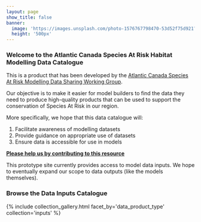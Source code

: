 ```yaml
---
layout: page
show_title: false
banner:
  image: 'https://images.unsplash.com/photo-1576767798470-53d52f75d921?ixlib=rb-4.0.3&ixid=MnwxMjA3fDB8MHxwaG90by1wYWdlfHx8fGVufDB8fHx8&auto=format&fit=crop&w=1160&q=80'
  height: '500px'
---
```


### Welcome to the Atlantic Canada Species At Risk Habitat Modelling Data Catalogue

This is a product that has been developed by the [Atlantic Canada Species At Risk Modelling Data Sharing Working Group](https://atlantichabitatmodels.github.io/communityofpractice/data-sharing/).

Our objective is to make it easier for model builders to find the data they need to produce high-quality products that can be used to support the conservation of Species At Risk in our region.

More specifically, we hope that this data catalogue will:
1. Facilitate awareness of modelling datasets
2. Provide guidance on appropriate use of datasets
3. Ensure data is accessible for use in models

[**Please help us by contributing to this resource**](https://docs.google.com/spreadsheets/d/1_GZKDpZa18Ga0irokXhh-1ZUyF3TPi0Jl_yG4NrdVlk/edit#gid=1416728414)

This prototype site currently provides access to model data inputs. We hope to eventually expand our scope to data outputs (like the models themselves).

### Browse the Data Inputs Catalogue

{% include collection_gallery.html facet_by='data_product_type' collection='inputs' %}
